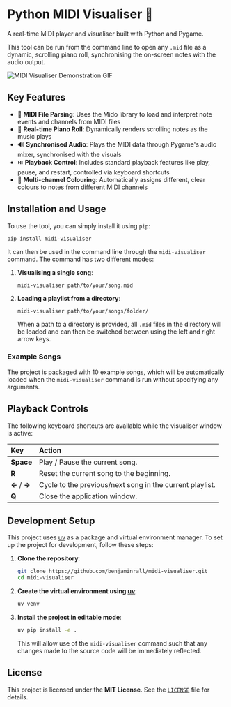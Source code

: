 # Python MIDI Visualiser 🎹

A real-time MIDI player and visualiser built with Python and Pygame.

This tool can be run from the command line to open any `.mid` file as a dynamic, scrolling piano roll, synchronising the on-screen notes with the audio output.

![MIDI Visualiser Demonstration GIF](https://github.com/user-attachments/assets/6bbbe8f7-e93b-4289-8eb1-d0823b3c3bfe)

## Key Features

- 🎵 **MIDI File Parsing**: Uses the Mido library to load and interpret note events and channels from MIDI files
- 🎹 **Real-time Piano Roll**: Dynamically renders scrolling notes as the music plays
- 🔊 **Synchronised Audio**: Plays the MIDI data through Pygame's audio mixer, synchronised with the visuals
- ⏯️ **Playback Control**: Includes standard playback features like play, pause, and restart, controlled via keyboard shortcuts
- 🎨 **Multi-channel Colouring**: Automatically assigns different, clear colours to notes from different MIDI channels

## Installation and Usage

To use the tool, you can simply install it using `pip`:

```shell
pip install midi-visualiser
```

It can then be used in the command line through the `midi-visualiser` command. The command has two different modes:

1. **Visualising a single song**:

   ```shell
   midi-visualiser path/to/your/song.mid
   ```

2. **Loading a playlist from a directory**:

   ```shell
   midi-visualiser path/to/your/songs/folder/
   ```

   When a path to a directory is provided, all `.mid` files in the directory will be loaded and can then be switched between using the left and right arrow keys.

### Example Songs

The project is packaged with 10 example songs, which will be automatically loaded when the `midi-visualiser` command is run without specifying any arguments.

## Playback Controls

The following keyboard shortcuts are available while the visualiser window is active:

| Key           | Action                                                   |
| :------------ | :------------------------------------------------------- |
| **Space**     | Play / Pause the current song.                           |
| **R**         | Reset the current song to the beginning.                 |
| **←** / **→** | Cycle to the previous/next song in the current playlist. |
| **Q**         | Close the application window.                            |

## Development Setup

This project uses [uv](https://github.com/astral-sh/uv) as a package and virtual environment manager. To set up the project for development, follow these steps:

1. **Clone the repository**:

   ```sh
   git clone https://github.com/benjaminrall/midi-visualiser.git
   cd midi-visualiser
   ```

2. **Create the virtual environment using [uv](https://github.com/astral-sh/uv)**:

   ```sh
   uv venv
   ```

3. **Install the project in editable mode**:

   ```sh
   uv pip install -e .
   ```

   This will allow use of the `midi-visualiser` command such that any changes made to the source code will be immediately reflected.

## License

This project is licensed under the **MIT License**. See the [`LICENSE`](./LICENSE) file for details.
